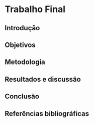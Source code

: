 # Trabalho Final

## Introdução

## Objetivos

## Metodologia

## Resultados e discussão

## Conclusão

## Referências bibliográficas
